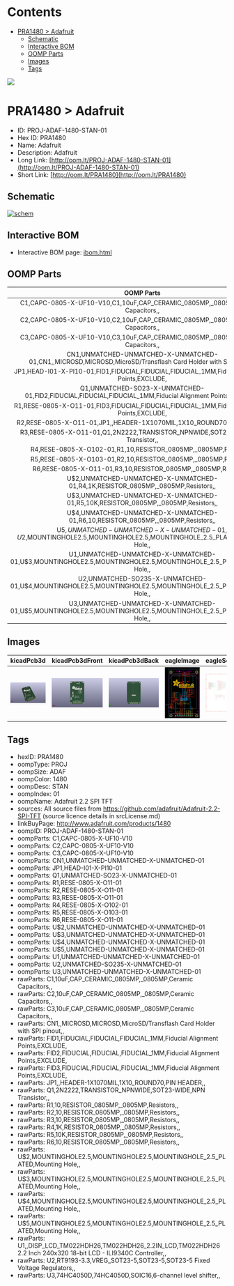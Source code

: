 



Contents
========

* [PRA1480 > Adafruit](#pra1480--adafruit)
	* [Schematic](#schematic)
	* [Interactive BOM](#interactive-bom)
	* [OOMP Parts](#oomp-parts)
	* [Images](#images)
	* [Tags](#tags)
  
![][im]
# PRA1480 > Adafruit

- ID: PROJ-ADAF-1480-STAN-01
- Hex ID: PRA1480
- Name: Adafruit
- Description: Adafruit
- Long Link: [http://oom.lt/PROJ-ADAF-1480-STAN-01](http://oom.lt/PROJ-ADAF-1480-STAN-01)
- Short Link: [http://oom.lt/PRA1480](http://oom.lt/PRA1480)

## Schematic
  
[![schem](eagleSchemImage.png)](eagleSchemImage.png)
## Interactive BOM

- Interactive BOM page: [ibom.html](https://htmlpreview.github.io/?https://github.com/oomlout/oomlout_OOMP_projects/blob/main/PROJ-ADAF-1480-STAN-01/kicad/bom/ibom.html)

## OOMP Parts
  

|OOMP Parts|
| :---: |
|C1,CAPC-0805-X-UF10-V10,C1,10uF,CAP_CERAMIC_0805MP,_0805MP,Ceramic Capacitors,,|
|C2,CAPC-0805-X-UF10-V10,C2,10uF,CAP_CERAMIC_0805MP,_0805MP,Ceramic Capacitors,,|
|C3,CAPC-0805-X-UF10-V10,C3,10uF,CAP_CERAMIC_0805MP,_0805MP,Ceramic Capacitors,,|
|CN1,UNMATCHED-UNMATCHED-X-UNMATCHED-01,CN1,,MICROSD,MICROSD,MicroSD/Transflash Card Holder with SPI pinout,,|
|JP1,HEAD-I01-X-PI10-01,FID1,FIDUCIAL,FIDUCIAL,FIDUCIAL_1MM,Fiducial Alignment Points,EXCLUDE,|
|Q1,UNMATCHED-SO23-X-UNMATCHED-01,FID2,FIDUCIAL,FIDUCIAL,FIDUCIAL_1MM,Fiducial Alignment Points,EXCLUDE,|
|R1,RESE-0805-X-O11-01,FID3,FIDUCIAL,FIDUCIAL,FIDUCIAL_1MM,Fiducial Alignment Points,EXCLUDE,|
|R2,RESE-0805-X-O11-01,JP1,,HEADER-1X1070MIL,1X10_ROUND70,PIN HEADER,,|
|R3,RESE-0805-X-O11-01,Q1,2N2222,TRANSISTOR_NPNWIDE,SOT23-WIDE,NPN Transistor,,|
|R4,RESE-0805-X-O102-01,R1,10,RESISTOR_0805MP,_0805MP,Resistors,,|
|R5,RESE-0805-X-O103-01,R2,10,RESISTOR_0805MP,_0805MP,Resistors,,|
|R6,RESE-0805-X-O11-01,R3,10,RESISTOR_0805MP,_0805MP,Resistors,,|
|U$2,UNMATCHED-UNMATCHED-X-UNMATCHED-01,R4,1K,RESISTOR_0805MP,_0805MP,Resistors,,|
|U$3,UNMATCHED-UNMATCHED-X-UNMATCHED-01,R5,10K,RESISTOR_0805MP,_0805MP,Resistors,,|
|U$4,UNMATCHED-UNMATCHED-X-UNMATCHED-01,R6,10,RESISTOR_0805MP,_0805MP,Resistors,,|
|U$5,UNMATCHED-UNMATCHED-X-UNMATCHED-01,U$2,MOUNTINGHOLE2.5,MOUNTINGHOLE2.5,MOUNTINGHOLE_2.5_PLATED,Mounting Hole,,|
|U1,UNMATCHED-UNMATCHED-X-UNMATCHED-01,U$3,MOUNTINGHOLE2.5,MOUNTINGHOLE2.5,MOUNTINGHOLE_2.5_PLATED,Mounting Hole,,|
|U2,UNMATCHED-SO235-X-UNMATCHED-01,U$4,MOUNTINGHOLE2.5,MOUNTINGHOLE2.5,MOUNTINGHOLE_2.5_PLATED,Mounting Hole,,|
|U3,UNMATCHED-UNMATCHED-X-UNMATCHED-01,U$5,MOUNTINGHOLE2.5,MOUNTINGHOLE2.5,MOUNTINGHOLE_2.5_PLATED,Mounting Hole,,|

## Images
  
  

|kicadPcb3d|kicadPcb3dFront|kicadPcb3dBack|eagleImage|eagleSchemImage|
| :---: | :---: | :---: | :---: | :---: |
|[![kicadPcb3d](kicadPcb3d_140.png)](kicadPcb3d.png)|[![kicadPcb3dFront](kicadPcb3dFront_140.png)](kicadPcb3dFront.png)|[![kicadPcb3dBack](kicadPcb3dBack_140.png)](kicadPcb3dBack.png)|[![eagleImage](eagleImage_140.png)](eagleImage.png)|[![eagleSchemImage](eagleSchemImage_140.png)](eagleSchemImage.png)|

## Tags

- hexID: PRA1480
- oompType: PROJ
- oompSize: ADAF
- oompColor: 1480
- oompDesc: STAN
- oompIndex: 01
- oompName: Adafruit 2.2 SPI TFT
- sources: All source files from https://github.com/adafruit/Adafruit-2.2-SPI-TFT (source licence details in srcLicense.md)
- linkBuyPage: http://www.adafruit.com/products/1480
- oompID: PROJ-ADAF-1480-STAN-01
- oompParts: C1,CAPC-0805-X-UF10-V10
- oompParts: C2,CAPC-0805-X-UF10-V10
- oompParts: C3,CAPC-0805-X-UF10-V10
- oompParts: CN1,UNMATCHED-UNMATCHED-X-UNMATCHED-01
- oompParts: JP1,HEAD-I01-X-PI10-01
- oompParts: Q1,UNMATCHED-SO23-X-UNMATCHED-01
- oompParts: R1,RESE-0805-X-O11-01
- oompParts: R2,RESE-0805-X-O11-01
- oompParts: R3,RESE-0805-X-O11-01
- oompParts: R4,RESE-0805-X-O102-01
- oompParts: R5,RESE-0805-X-O103-01
- oompParts: R6,RESE-0805-X-O11-01
- oompParts: U$2,UNMATCHED-UNMATCHED-X-UNMATCHED-01
- oompParts: U$3,UNMATCHED-UNMATCHED-X-UNMATCHED-01
- oompParts: U$4,UNMATCHED-UNMATCHED-X-UNMATCHED-01
- oompParts: U$5,UNMATCHED-UNMATCHED-X-UNMATCHED-01
- oompParts: U1,UNMATCHED-UNMATCHED-X-UNMATCHED-01
- oompParts: U2,UNMATCHED-SO235-X-UNMATCHED-01
- oompParts: U3,UNMATCHED-UNMATCHED-X-UNMATCHED-01
- rawParts: C1,10uF,CAP_CERAMIC_0805MP,_0805MP,Ceramic Capacitors,,
- rawParts: C2,10uF,CAP_CERAMIC_0805MP,_0805MP,Ceramic Capacitors,,
- rawParts: C3,10uF,CAP_CERAMIC_0805MP,_0805MP,Ceramic Capacitors,,
- rawParts: CN1,,MICROSD,MICROSD,MicroSD/Transflash Card Holder with SPI pinout,,
- rawParts: FID1,FIDUCIAL,FIDUCIAL,FIDUCIAL_1MM,Fiducial Alignment Points,EXCLUDE,
- rawParts: FID2,FIDUCIAL,FIDUCIAL,FIDUCIAL_1MM,Fiducial Alignment Points,EXCLUDE,
- rawParts: FID3,FIDUCIAL,FIDUCIAL,FIDUCIAL_1MM,Fiducial Alignment Points,EXCLUDE,
- rawParts: JP1,,HEADER-1X1070MIL,1X10_ROUND70,PIN HEADER,,
- rawParts: Q1,2N2222,TRANSISTOR_NPNWIDE,SOT23-WIDE,NPN Transistor,,
- rawParts: R1,10,RESISTOR_0805MP,_0805MP,Resistors,,
- rawParts: R2,10,RESISTOR_0805MP,_0805MP,Resistors,,
- rawParts: R3,10,RESISTOR_0805MP,_0805MP,Resistors,,
- rawParts: R4,1K,RESISTOR_0805MP,_0805MP,Resistors,,
- rawParts: R5,10K,RESISTOR_0805MP,_0805MP,Resistors,,
- rawParts: R6,10,RESISTOR_0805MP,_0805MP,Resistors,,
- rawParts: U$2,MOUNTINGHOLE2.5,MOUNTINGHOLE2.5,MOUNTINGHOLE_2.5_PLATED,Mounting Hole,,
- rawParts: U$3,MOUNTINGHOLE2.5,MOUNTINGHOLE2.5,MOUNTINGHOLE_2.5_PLATED,Mounting Hole,,
- rawParts: U$4,MOUNTINGHOLE2.5,MOUNTINGHOLE2.5,MOUNTINGHOLE_2.5_PLATED,Mounting Hole,,
- rawParts: U$5,MOUNTINGHOLE2.5,MOUNTINGHOLE2.5,MOUNTINGHOLE_2.5_PLATED,Mounting Hole,,
- rawParts: U1,,DISP_LCD_TM022HDH26,TM022HDH26_2.2IN_LCD,TM022HDH26 2.2 Inch 240x320 18-bit LCD - ILI9340C Controller,,
- rawParts: U2,RT9193-3.3,VREG_SOT23-5,SOT23-5,SOT23-5 Fixed Voltage Regulators,,
- rawParts: U3,74HC4050D,74HC4050D,SOIC16,6-channel level shifter,,



[im]: kicadPcb3d_450.png
